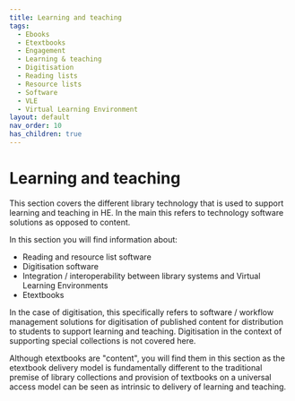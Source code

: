 ```yaml
---
title: Learning and teaching
tags:
  - Ebooks
  - Etextbooks
  - Engagement
  - Learning & teaching
  - Digitisation
  - Reading lists
  - Resource lists
  - Software
  - VLE
  - Virtual Learning Environment
layout: default
nav_order: 10
has_children: true
---
```


# Learning and teaching

This section covers the different library technology that is used to support learning and teaching in HE. In the main this refers to technology software solutions as opposed to content.

In this section you will find information about:

- Reading and resource list software
- Digitisation software
- Integration / interoperability between library systems and Virtual Learning Environments
- Etextbooks

In the case of digitisation, this specifically refers to software / workflow management solutions for digitisation of published content for distribution to students to support learning and teaching. Digitisation in the context of supporting special collections is not covered here.

Although etextbooks are "content", you will find them in this section as the etextbook delivery model is fundamentally different to the traditional premise of library collections and provision of textbooks on a universal access model can be seen as intrinsic to delivery of learning and teaching.
